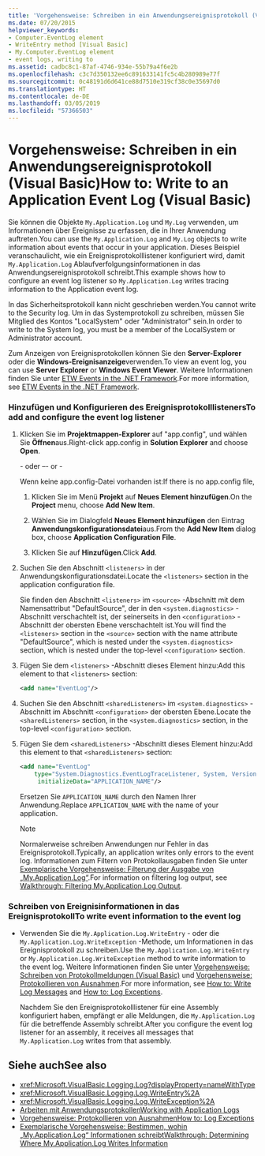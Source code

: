 ```yaml
---
title: 'Vorgehensweise: Schreiben in ein Anwendungsereignisprotokoll (Visual Basic)'
ms.date: 07/20/2015
helpviewer_keywords:
- Computer.EventLog element
- WriteEntry method [Visual Basic]
- My.Computer.EventLog element
- event logs, writing to
ms.assetid: cadbc8c1-87af-4746-934e-55b79a4f6e2b
ms.openlocfilehash: c3c7d350132ee6c891633141fc5c4b280989e77f
ms.sourcegitcommit: 0c48191d6d641ce88d7510e319cf38c0e35697d0
ms.translationtype: HT
ms.contentlocale: de-DE
ms.lasthandoff: 03/05/2019
ms.locfileid: "57366503"
---
```

# <a name="how-to-write-to-an-application-event-log-visual-basic"></a><span data-ttu-id="eeab3-102">Vorgehensweise: Schreiben in ein Anwendungsereignisprotokoll (Visual Basic)</span><span class="sxs-lookup"><span data-stu-id="eeab3-102">How to: Write to an Application Event Log (Visual Basic)</span></span>

<span data-ttu-id="eeab3-103">Sie können die Objekte `My.Application.Log` und `My.Log` verwenden, um Informationen über Ereignisse zu erfassen, die in Ihrer Anwendung auftreten.</span><span class="sxs-lookup"><span data-stu-id="eeab3-103">You can use the `My.Application.Log` and `My.Log` objects to write information about events that occur in your application.</span></span> <span data-ttu-id="eeab3-104">Dieses Beispiel veranschaulicht, wie ein Ereignisprotokolllistener konfiguriert wird, damit `My.Application.Log` Ablaufverfolgungsinformationen in das Anwendungsereignisprotokoll schreibt.</span><span class="sxs-lookup"><span data-stu-id="eeab3-104">This example shows how to configure an event log listener so `My.Application.Log` writes tracing information to the Application event log.</span></span>

<span data-ttu-id="eeab3-105">In das Sicherheitsprotokoll kann nicht geschrieben werden.</span><span class="sxs-lookup"><span data-stu-id="eeab3-105">You cannot write to the Security log.</span></span> <span data-ttu-id="eeab3-106">Um in das Systemprotokoll zu schreiben, müssen Sie Mitglied des Kontos "LocalSystem" oder "Administrator" sein.</span><span class="sxs-lookup"><span data-stu-id="eeab3-106">In order to write to the System log, you must be a member of the LocalSystem or Administrator account.</span></span>

<span data-ttu-id="eeab3-107">Zum Anzeigen von Ereignisprotokollen können Sie den **Server-Explorer** oder die **Windows-Ereignisanzeige**verwenden.</span><span class="sxs-lookup"><span data-stu-id="eeab3-107">To view an event log, you can use **Server Explorer** or **Windows Event Viewer**.</span></span> <span data-ttu-id="eeab3-108">Weitere Informationen finden Sie unter [ETW Events in the .NET Framework](../../../../framework/performance/etw-events.md).</span><span class="sxs-lookup"><span data-stu-id="eeab3-108">For more information, see [ETW Events in the .NET Framework](../../../../framework/performance/etw-events.md).</span></span>

### <a name="to-add-and-configure-the-event-log-listener"></a><span data-ttu-id="eeab3-109">Hinzufügen und Konfigurieren des Ereignisprotokolllisteners</span><span class="sxs-lookup"><span data-stu-id="eeab3-109">To add and configure the event log listener</span></span>

1. <span data-ttu-id="eeab3-110">Klicken Sie im **Projektmappen-Explorer** auf "app.config", und wählen Sie **Öffnen**aus.</span><span class="sxs-lookup"><span data-stu-id="eeab3-110">Right-click app.config in **Solution Explorer** and choose **Open**.</span></span>

    <span data-ttu-id="eeab3-111">\- oder –</span><span class="sxs-lookup"><span data-stu-id="eeab3-111">\- or -</span></span>

    <span data-ttu-id="eeab3-112">Wenn keine app.config-Datei vorhanden ist:</span><span class="sxs-lookup"><span data-stu-id="eeab3-112">If there is no app.config file,</span></span>

    1. <span data-ttu-id="eeab3-113">Klicken Sie im Menü **Projekt** auf **Neues Element hinzufügen**.</span><span class="sxs-lookup"><span data-stu-id="eeab3-113">On the **Project** menu, choose **Add New Item**.</span></span>

    2. <span data-ttu-id="eeab3-114">Wählen Sie im Dialogfeld **Neues Element hinzufügen** den Eintrag **Anwendungskonfigurationsdatei**aus.</span><span class="sxs-lookup"><span data-stu-id="eeab3-114">From the **Add New Item** dialog box, choose **Application Configuration File**.</span></span>

    3. <span data-ttu-id="eeab3-115">Klicken Sie auf **Hinzufügen**.</span><span class="sxs-lookup"><span data-stu-id="eeab3-115">Click **Add**.</span></span>

2. <span data-ttu-id="eeab3-116">Suchen Sie den Abschnitt `<listeners>` in der Anwendungskonfigurationsdatei.</span><span class="sxs-lookup"><span data-stu-id="eeab3-116">Locate the `<listeners>` section in the application configuration file.</span></span>

    <span data-ttu-id="eeab3-117">Sie finden den Abschnitt `<listeners>` im `<source>` -Abschnitt mit dem Namensattribut "DefaultSource", der in den `<system.diagnostics>` -Abschnitt verschachtelt ist, der seinerseits in den `<configuration>` -Abschnitt der obersten Ebene verschachtelt ist.</span><span class="sxs-lookup"><span data-stu-id="eeab3-117">You will find the `<listeners>` section in the `<source>` section with the name attribute "DefaultSource", which is nested under the `<system.diagnostics>` section, which is nested under the top-level `<configuration>` section.</span></span>

3. <span data-ttu-id="eeab3-118">Fügen Sie dem `<listeners>` -Abschnitt dieses Element hinzu:</span><span class="sxs-lookup"><span data-stu-id="eeab3-118">Add this element to that `<listeners>` section:</span></span>

    ```xml
    <add name="EventLog"/>
    ```

4. <span data-ttu-id="eeab3-119">Suchen Sie den Abschnitt `<sharedListeners>` im `<system.diagnostics>` -Abschnitt im Abschnitt `<configuration>` der obersten Ebene.</span><span class="sxs-lookup"><span data-stu-id="eeab3-119">Locate the `<sharedListeners>` section, in the `<system.diagnostics>` section, in the top-level `<configuration>` section.</span></span>

5. <span data-ttu-id="eeab3-120">Fügen Sie dem `<sharedListeners>` -Abschnitt dieses Element hinzu:</span><span class="sxs-lookup"><span data-stu-id="eeab3-120">Add this element to that `<sharedListeners>` section:</span></span>

    ```xml
    <add name="EventLog"
        type="System.Diagnostics.EventLogTraceListener, System, Version=2.0.0.0, Culture=neutral, PublicKeyToken=b77a5c561934e089"
         initializeData="APPLICATION_NAME"/>
    ```

    <span data-ttu-id="eeab3-121">Ersetzen Sie `APPLICATION_NAME` durch den Namen Ihrer Anwendung.</span><span class="sxs-lookup"><span data-stu-id="eeab3-121">Replace `APPLICATION_NAME` with the name of your application.</span></span>

    > [!NOTE]
    > <span data-ttu-id="eeab3-122">Normalerweise schreiben Anwendungen nur Fehler in das Ereignisprotokoll.</span><span class="sxs-lookup"><span data-stu-id="eeab3-122">Typically, an application writes only errors to the event log.</span></span> <span data-ttu-id="eeab3-123">Informationen zum Filtern von Protokollausgaben finden Sie unter [Exemplarische Vorgehensweise: Filterung der Ausgabe von „My.Application.Log“](../../../../visual-basic/developing-apps/programming/log-info/walkthrough-filtering-my-application-log-output.md).</span><span class="sxs-lookup"><span data-stu-id="eeab3-123">For information on filtering log output, see [Walkthrough: Filtering My.Application.Log Output](../../../../visual-basic/developing-apps/programming/log-info/walkthrough-filtering-my-application-log-output.md).</span></span>

### <a name="to-write-event-information-to-the-event-log"></a><span data-ttu-id="eeab3-124">Schreiben von Ereignisinformationen in das Ereignisprotokoll</span><span class="sxs-lookup"><span data-stu-id="eeab3-124">To write event information to the event log</span></span>

- <span data-ttu-id="eeab3-125">Verwenden Sie die `My.Application.Log.WriteEntry` - oder die `My.Application.Log.WriteException` -Methode, um Informationen in das Ereignisprotokoll zu schreiben.</span><span class="sxs-lookup"><span data-stu-id="eeab3-125">Use the `My.Application.Log.WriteEntry` or `My.Application.Log.WriteException` method to write information to the event log.</span></span> <span data-ttu-id="eeab3-126">Weitere Informationen finden Sie unter [Vorgehensweise: Schreiben von Protokollmeldungen (Visual Basic)](../../../../visual-basic/developing-apps/programming/log-info/how-to-write-log-messages.md) und [Vorgehensweise: Protokollieren von Ausnahmen](../../../../visual-basic/developing-apps/programming/log-info/how-to-log-exceptions.md).</span><span class="sxs-lookup"><span data-stu-id="eeab3-126">For more information, see [How to: Write Log Messages](../../../../visual-basic/developing-apps/programming/log-info/how-to-write-log-messages.md) and [How to: Log Exceptions](../../../../visual-basic/developing-apps/programming/log-info/how-to-log-exceptions.md).</span></span>

    <span data-ttu-id="eeab3-127">Nachdem Sie den Ereignisprotokolllistener für eine Assembly konfiguriert haben, empfängt er alle Meldungen, die `My.Application.Log` für die betreffende Assembly schreibt.</span><span class="sxs-lookup"><span data-stu-id="eeab3-127">After you configure the event log listener for an assembly, it receives all messages that `My.Application.Log` writes from that assembly.</span></span>

## <a name="see-also"></a><span data-ttu-id="eeab3-128">Siehe auch</span><span class="sxs-lookup"><span data-stu-id="eeab3-128">See also</span></span>

- <xref:Microsoft.VisualBasic.Logging.Log?displayProperty=nameWithType>
- <xref:Microsoft.VisualBasic.Logging.Log.WriteEntry%2A>
- <xref:Microsoft.VisualBasic.Logging.Log.WriteException%2A>
- [<span data-ttu-id="eeab3-129">Arbeiten mit Anwendungsprotokollen</span><span class="sxs-lookup"><span data-stu-id="eeab3-129">Working with Application Logs</span></span>](../../../../visual-basic/developing-apps/programming/log-info/working-with-application-logs.md)
- [<span data-ttu-id="eeab3-130">Vorgehensweise: Protokollieren von Ausnahmen</span><span class="sxs-lookup"><span data-stu-id="eeab3-130">How to: Log Exceptions</span></span>](../../../../visual-basic/developing-apps/programming/log-info/how-to-log-exceptions.md)
- [<span data-ttu-id="eeab3-131">Exemplarische Vorgehensweise: Bestimmen, wohin „My.Application.Log“ Informationen schreibt</span><span class="sxs-lookup"><span data-stu-id="eeab3-131">Walkthrough: Determining Where My.Application.Log Writes Information</span></span>](../../../../visual-basic/developing-apps/programming/log-info/walkthrough-determining-where-my-application-log-writes-information.md)
